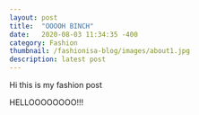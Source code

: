 ```yaml
---
layout: post
title:  "OOOOH BINCH"
date:   2020-08-03 11:34:35 -400
category: Fashion
thumbnail: /fashionisa-blog/images/about1.jpg
description: latest post
---
```


Hi this is my fashion post

HELLOOOOOOOO!!!
